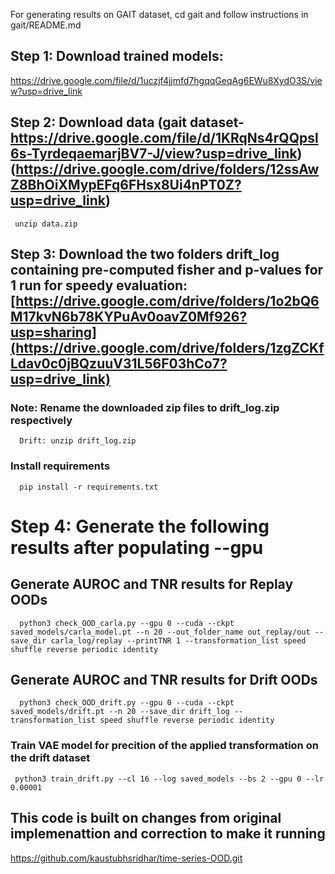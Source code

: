 
For generating results on GAIT dataset, cd gait and follow instructions in gait/README.md


## Step 1: Download trained models:
 https://drive.google.com/file/d/1uczjf4jjmfd7hgqqGeqAg6EWu8XydO3S/view?usp=drive_link

## Step 2: Download data (gait dataset-https://drive.google.com/file/d/1KRqNs4rQQpsl6s-TyrdeqaemarjBV7-J/view?usp=drive_link)(https://drive.google.com/drive/folders/12ssAwZ8BhOiXMypEFq6FHsx8Ui4nPT0Z?usp=drive_link)
     unzip data.zip
      
## Step 3: Download the two folders drift_log containing pre-computed fisher and p-values for 1 run for speedy evaluation: [https://drive.google.com/drive/folders/1o2bQ6M17kvN6b78KYPuAv0oavZ0Mf926?usp=sharing](https://drive.google.com/drive/folders/1zgZCKfLdav0c0jBQzuuV31L56F03hCo7?usp=drive_link)
### Note: Rename the downloaded zip files to drift_log.zip respectively
      Drift: unzip drift_log.zip
      
### Install requirements 
      pip install -r requirements.txt
      
# Step 4: Generate the following results after populating --gpu

## Generate AUROC and TNR results for Replay OODs

      python3 check_OOD_carla.py --gpu 0 --cuda --ckpt saved_models/carla_model.pt --n 20 --out_folder_name out_replay/out --save_dir carla_log/replay --printTNR 1 --transformation_list speed shuffle reverse periodic identity

## Generate AUROC and TNR results for Drift OODs 
      python3 check_OOD_drift.py --gpu 0 --cuda --ckpt saved_models/drift.pt --n 20 --save_dir drift_log --transformation_list speed shuffle reverse periodic identity
### Train VAE model for precition of the applied transformation on the drift dataset
     python3 train_drift.py --cl 16 --log saved_models --bs 2 --gpu 0 --lr 0.00001


## This code is built on changes from original implemenattion and correction to make it running 
https://github.com/kaustubhsridhar/time-series-OOD.git
    

